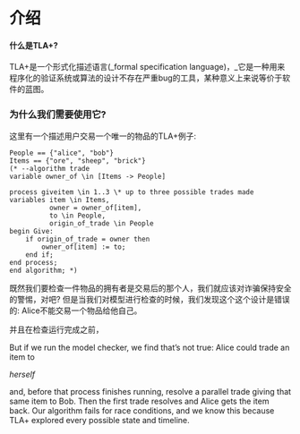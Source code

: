 # 介绍

#### 什么是TLA+?

TLA+是一个形式化描述语言\(_formal specification language\)，_它是一种用来程序化的验证系统或算法的设计不存在严重bug的工具，某种意义上来说等价于软件的蓝图。

### 为什么我们需要使用它?

这里有一个描述用户交易一个唯一的物品的TLA+例子:

```
People == {"alice", "bob"}
Items == {"ore", "sheep", "brick"}
(* --algorithm trade
variable owner_of \in [Items -> People]

process giveitem \in 1..3 \* up to three possible trades made
variables item \in Items, 
          owner = owner_of[item], 
          to \in People,
          origin_of_trade \in People
begin Give:
    if origin_of_trade = owner then 
        owner_of[item] := to;
    end if;
end process;
end algorithm; *)
```

既然我们要检查一件物品的拥有者是交易后的那个人，我们就应该对诈骗保持安全的警惕，对吧? 但是当我们对模型进行检查的时候，我们发现这个这个设计是错误的: Alice不能交易一个物品给他自己。

并且在检查运行完成之前，

But if we run the model checker, we find that’s not true: Alice could trade an item to

_herself_

and, before that process finishes running, resolve a parallel trade giving that same item to Bob. Then the first trade resolves and Alice gets the item back. Our algorithm fails for race conditions, and we know this because TLA+ explored every possible state and timeline.

